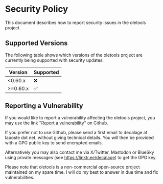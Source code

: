 # Security Policy

This document describes how to report security issues in the oletools project.

## Supported Versions

The following table shows which versions of the oletools project are
currently being supported with security updates:

| Version  | Supported          |
| -------  | ------------------ |
| <0.60.x  | :x:                |
| >=0.60.x | :white_check_mark: |

## Reporting a Vulnerability

If you would like to report a vulnerability affecting the oletools project,
you may use the link "[Report a vulnerability](https://github.com/decalage2/oletools/security/advisories/new)" 
on Github. 

If you prefer not to use Github, please send a first email to decalage at laposte dot net, without giving
technical details. You will then be provided with a GPG public key to send
encrypted emails.

Alternatively you may also contact me via X/Twitter, Mastodon or BlueSky
using private messages (see https://linktr.ee/decalage) to get the GPG key.

Please note that oletools is a non-commercial open-source project maintained 
on my spare time. I will do my best to answer in due time and fix 
vulnerabilities.

